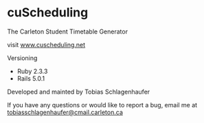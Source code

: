 # cuScheduling

The Carleton Student Timetable Generator

visit www.cuscheduling.net 

Versioning
* Ruby 2.3.3
* Rails 5.0.1


Developed and mainted by Tobias Schlagenhaufer

If you have any questions or would like to report a bug, email me at tobiasschlagenhaufer@cmail.carleton.ca
